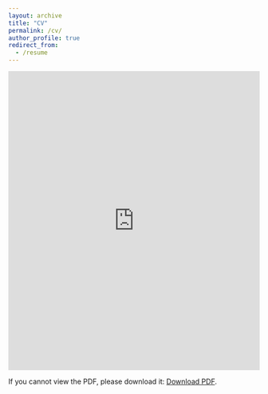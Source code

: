 ```yaml
---
layout: archive
title: "CV"
permalink: /cv/
author_profile: true
redirect_from:
  - /resume
---
```


<iframe src="https://docs.google.com/viewer?embedded=true&url=jaybaileycs.github.io/files/Jay_Bailey.pdf" width="100%" height="600px" style="border: none;"></iframe>

<!-- Fallback link for browsers that don't support iframes or when the Google Docs Viewer is not available -->
<p>If you cannot view the PDF, please download it: <a href="/files/Jay_Bailey.pdf">Download PDF</a>.</p>
